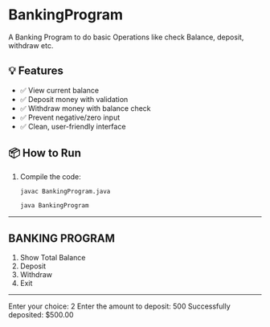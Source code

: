 # BankingProgram
A Banking Program to do basic Operations like check Balance, deposit, withdraw etc.

## 💡 Features

- ✅ View current balance
- ✅ Deposit money with validation
- ✅ Withdraw money with balance check
- ✅ Prevent negative/zero input
- ✅ Clean, user-friendly interface

## 📦 How to Run

1. Compile the code:
   ```bash
   javac BankingProgram.java

   java BankingProgram

---------------
BANKING PROGRAM
---------------
1. Show Total Balance
2. Deposit
3. Withdraw
4. Exit
---------------
Enter your choice: 2
Enter the amount to deposit: 500
Successfully deposited: $500.00
